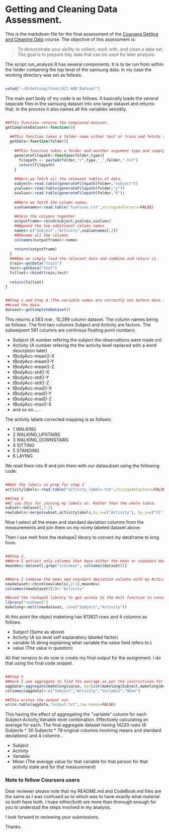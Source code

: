 # Getting and Cleaning Data Assessment.


This is the markdown file for  the final assessment of the [Coursera Getting and Cleaning Data] course. The objective of this assessment is:

>To demonstrate your ability to collect, work with, and clean a data set. The goal is to prepare tidy data that can be used for later analysis.


The script run_analysis.R has several components. It is to be run from within the folder containing the top level of the samsung data. In my case the working directory was set as follows.


```r

setwd("~/R/Getting/final/UCI HAR Dataset")

```

The main part body of my code is as follows. It basically loads the several seperate files in the samsung dataset into one large dataset and returns that. In the process it also names all the variables sensibly.


```r

##This function returns the completed dataset.
getCompleteDataset<-function(){
  
  ##This function takes a folder name either test or train and fetchs the data from that folder and subfolders
  getData<-function(folder){
    
    ##This function takes a folder and another argument type and simply returns the path to the relevant file.
    generateFilepath<-function(folder,type){
      filepath <- paste0(folder,"/",type,"_",folder,".txt")
      return(filepath)
    }
    
    ##Here we fetch all the relevant tables of data.
    subject<-read.table(generateFilepath(folder,"subject"))
    yvalues<-read.table(generateFilepath(folder,"y"))
    xvalues<-read.table(generateFilepath(folder,"X"))
    
    ##Here we fetch the column names.
    xvaluenames<-read.table("features.txt",stringsAsFactors=FALSE)
    
    ##Join the columns together
    outputframe<-cbind(subject,yvalues,xvalues)
    ##Append the two additional column names
    names<-c("Subject","Activity",xvaluenames[,2])
    ##Rename all the columns
    colnames(outputframe)<-names
    
    return(outputframe)
  }
  ###Now we simply load the relevant data and combine and return it.
  train<-getData("train")
  test<-getData("test")
  fullset<-rbind(train,test)
  
  return(fullset)
}


##Step 1 and Step 4 (The variable names are correctly set before data is returned)
##Load the data.
dataset<-getCompleteDataset()

```

This returns a 563 row , 10,299 column dataset. The column names being as follows. The first two columns Subject and Activity are factors. The subsequent 561 columns are continous floating point numbers.

 - Subject (A number refering the subject the observations were made on)
 - Activity (A number refering the the activity level replaced with a word descrption later)
 - tBodyAcc-mean()-X
 - tBodyAcc-mean()-Y
 - tBodyAcc-mean()-Z
 - tBodyAcc-std()-X
 - tBodyAcc-std()-Y
 - tBodyAcc-std()-Z
 - tBodyAcc-mad()-X
 - tBodyAcc-mad()-Y
 - tBodyAcc-mad()-Z
 - tBodyAcc-max()-X
 - and so on......

The activity labels corrected mapping is  as follows:

 - 1  WALKING
 - 2	WALKING_UPSTAIRS
 - 3	WALKING_DOWNSTAIRS
 - 4	SITTING
 - 5	STANDING
 - 6	LAYING


We read them into R and join them with  our datasubset using the following code:


```r

##Get the labels in prep for step 3 
activitylabels<-read.table("activity_labels.txt",stringsAsFactors=FALSE)

##Step 3
##I use this for joining my labels on. Rather than the whole table.
subset<-dataset[,1:2]
newlabels<-merge(subset,activitylabels,by.x=c("Activity"), by.y=c("V1"))

```

Now I select all the mean and standard deviation columns from the measurements and join them on my nicely labeled dataset above.

Then I use melt from the reshape2 library to convert my dataframe to long form.


```r

##Step 2.
##Here I extract only columns that have either the mean or standard deviation using a lovely grep
meandev<-dataset[,grep("std|mean", colnames(dataset))]


##Here I combine the mean and standard deviation columns with my Activity and Subject data to create my new dataset.
newdataset<-cbind(newlabels[,2:3],meandev)
colnames(newdataset)[2]<-"Activity"  

##Load the reshape2 library to get access to the melt function to convert my dataframe from wide to long form.
library("reshape2")
makelong<-melt(newdataset, id=c("Subject","Activity"))

```

At this point the object makelong has 813621 rows and 4 columns as follows.

 - Subject (Same as above)
 - Activity (A six level self explanatory labeled factor)
 - variable (A string explaining what variable the value field refers to.)
 - value (The value in question)
 
 
All that remains to do now is create my final output for the assignment. I do that using the final code snippet.


```r

##Step 5
##Here I use aggregate to find the average as per the instructions for step 5. 
aggdata<-aggregate(makelong$value, by=list(makelong$Subject,makelong$Activity,makelong$variable), FUN=mean)
colnames(aggdata)<-c("Subject","Activity","Variable","Mean")  

##This writes the output out
write.table(aggdata,"output.txt",row.names=FALSE)

```

This having the effect of aggregating the "variable" column for each Subject-Activity,Variable level combination. Effectively calculating an average for each. The final aggregate dataset having 14220 rows (6 Subjects * 30 Subjects * 79 original columns involving means and standard deviations) and 4 columns .

 - Subject
 - Activity
 - Variable
 - Mean (The average value for that variable for that person for that activity state and for that measurement)
 

### Note to fellow Coursera users
Dear reviewer  please note that my README.md and CodeBook.md files are the same as I was confused as to which was to have exactly what material so both have both. I hope either/both are more than thorough enough for you to understad the steps involved in my analysis.

I look forward to reviewing your submissions.

Thanks.
 

 
 
 
 
 
 
 
 
 
 [Coursera Getting and Cleaning Data]:https://www.coursera.org/course/getdata
 [family of different apply]:https://nsaunders.wordpress.com/2010/08/20/a-brief-introduction-to-apply-in-r/